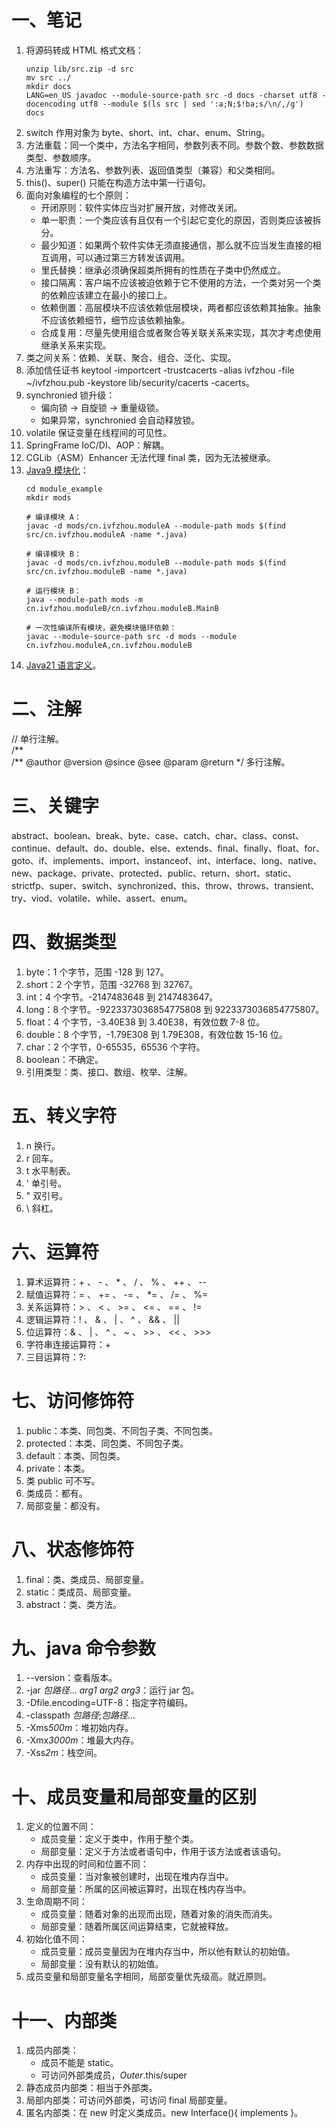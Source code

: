 # 一、笔记

1. 将源码转成 HTML 格式文档：
   ```shell
   unzip lib/src.zip -d src
   mv src ../
   mkdir docs
   LANG=en_US javadoc --module-source-path src -d docs -charset utf8 -docencoding utf8 --module $(ls src | sed ':a;N;$!ba;s/\n/,/g')
   docs
   ```
1. switch 作用对象为 byte、short、int、char、enum、String。
1. 方法重载：同一个类中，方法名字相同，参数列表不同。参数个数、参数数据类型、参数顺序。
1. 方法重写：方法名、参数列表、返回值类型（兼容）和父类相同。
1. this()、super() 只能在构造方法中第一行语句。
1. 面向对象编程的七个原则：
    - 开闭原则：软件实体应当对扩展开放，对修改关闭。
    - 单一职责：一个类应该有且仅有一个引起它变化的原因，否则类应该被拆分。
    - 最少知道：如果两个软件实体无须直接通信，那么就不应当发生直接的相互调用，可以通过第三方转发该调用。
    - 里氏替换：继承必须确保超类所拥有的性质在子类中仍然成立。
    - 接口隔离：客户端不应该被迫依赖于它不使用的方法，一个类对另一个类的依赖应该建立在最小的接口上。
    - 依赖倒置：高层模块不应该依赖低层模块，两者都应该依赖其抽象。抽象不应该依赖细节，细节应该依赖抽象。
    - 合成复用：尽量先使用组合或者聚合等关联关系来实现，其次才考虑使用继承关系来实现。
1. 类之间关系：依赖、关联、聚合、组合、泛化、实现。
1. 添加信任证书 keytool -importcert -trustcacerts -alias ivfzhou -file ~/ivfzhou.pub -keystore lib/security/cacerts -cacerts。
1. synchronied 锁升级：
    - 偏向锁 -> 自旋锁 -> 重量级锁。
    - 如果异常，synchronied 会自动释放锁。
1. volatile 保证变量在线程间的可见性。
1. SpringFrame IoC/DI、AOP：解耦。
1. CGLib（ASM）Enhancer 无法代理 final 类，因为无法被继承。
1. [Java9 模块化](./module_example)：
    ```shell
    cd module_example
    mkdir mods
    
    # 编译模块 A：
    javac -d mods/cn.ivfzhou.moduleA --module-path mods $(find src/cn.ivfzhou.moduleA -name *.java)
    
    # 编译模块 B：
    javac -d mods/cn.ivfzhou.moduleB --module-path mods $(find src/cn.ivfzhou.moduleB -name *.java)
    
    # 运行模块 B：
    java --module-path mods -m cn.ivfzhou.moduleB/cn.ivfzhou.moduleB.MainB
    
    # 一次性编译所有模块，避免模块循环依赖：
    javac --module-source-path src -d mods --module cn.ivfzhou.moduleA,cn.ivfzhou.moduleB
    ```
1. [Java21 语言定义](https://docs.oracle.com/javase/specs/jls/se21/html/index.html)。

# 二、注解

// 单行注解。  
/**  
/** @author @version @since @see @param @return
\*/ 多行注解。

# 三、关键字

abstract、boolean、break、byte、case、catch、char、class、const、continue、default、do、double、else、extends、final、finally、float、for、goto、if、implements、import、instanceof、int、interface、long、native、new、package、private、protected、public、return、short、static、strictfp、super、switch、synchronized、this、throw、throws、transient、try、viod、volatile、while、assert、enum。

# 四、数据类型

1. byte：1 个字节，范围 -128 到 127。
1. short：2 个字节，范围 -32768 到 32767。
1. int：4 个字节。-2147483648 到 2147483647。
1. long：8 个字节。-9223373036854775808 到 9223373036854775807。
1. float：4 个字节，-3.40E38 到 3.40E38，有效位数 7-8 位。
1. double：8 个字节，-1.79E308 到 1.79E308，有效位数 15-16 位。
1. char：2 个字节，0-65535，65536 个字符。
1. boolean：不确定。
1. 引用类型：类、接口、数组、枚举、注解。

# 五、转义字符

1. n 换行。
1. r 回车。
1. t 水平制表。
1. ' 单引号。
1. " 双引号。
1. \ 斜杠。

#  六、运算符

1. 算术运算符：+ 、 - 、 * 、 / 、 % 、 ++ 、 --
1. 赋值运算符：= 、 += 、 -= 、 *= 、 /= 、 %=
1. 关系运算符：> 、 < 、 >= 、 <= 、 == 、 !=
1. 逻辑运算符：! 、 & 、 | 、 ^ 、 && 、 ||
1. 位运算符：& 、 | 、 ^ 、 ~ 、 >> 、 << 、 >>>
1. 字符串连接运算符：+
1. 三目运算符：?:

# 七、访问修饰符

1. public：本类、同包类、不同包子类、不同包类。
1. protected：本类、同包类、不同包子类。
1. default：本类、同包类。
1. private：本类。
1. 类 public 可不写。
1. 类成员：都有。
1. 局部变量：都没有。

# 八、状态修饰符

1. final：类、类成员、局部变量。
1. static：类成员、局部变量。
1. abstract：类、类方法。

# 九、java 命令参数

1. --version：查看版本。
1. -jar *包路径*... *arg1* *arg2* *arg3*：运行 jar 包。
1. -Dfile.encoding=UTF-8：指定字符编码。
1. -classpath *包路径*;*包路径*...
1. -Xms*500m*：堆初始内存。
1. -Xmx*3000m*：堆最大内存。
1. -Xss*2m*：栈空间。

# 十、成员变量和局部变量的区别

1. 定义的位置不同：
    - 成员变量：定义于类中，作用于整个类。
    - 局部变量：定义于方法或者语句中，作用于该方法或者该语句。
1. 内存中出现的时间和位置不同：
    - 成员变量：当对象被创建时，出现在堆内存当中。
    - 局部变量：所属的区间被运算时，出现在栈内存当中。
1. 生命周期不同：
    - 成员变量：随着对象的出现而出现，随着对象的消失而消失。
    - 局部变量：随着所属区间运算结束，它就被释放。
1. 初始化值不同：
    - 成员变量：成员变量因为在堆内存当中，所以他有默认的初始值。
    - 局部变量：没有默认的初始值。
1. 成员变量和局部变量名字相同，局部变量优先级高。就近原则。

# 十一、内部类

1. 成员内部类：
    - 成员不能是 static。
    - 可访问外部类成员，*Outer*.this/super
1. 静态成员内部类：相当于外部类。
1. 局部内部类：可访问外部类，可访问 final 局部变量。
1. 匿名内部类：在 new 时定义类成员。new Interface(){ implements }。
